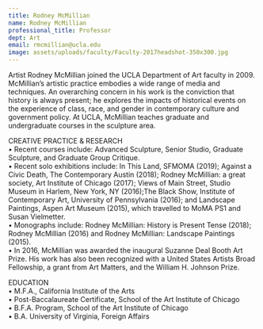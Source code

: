 ```yaml
---
title: Rodney McMillian
name: Rodney McMillian
professional_title: Professor
dept: Art
email: rmcmillian@ucla.edu
image: assets/uploads/faculty/Faculty-2017headshot-350x300.jpg
---
```


Artist Rodney McMillian joined the UCLA Department of Art faculty in 2009. McMillian’s artistic practice embodies a wide range of media and techniques. An overarching concern in his work is the conviction that history is always present; he explores the impacts of historical events on the experience of class, race, and gender in contemporary culture and government policy. At UCLA, McMillian teaches graduate and undergraduate courses in the sculpture area.
 
CREATIVE PRACTICE & RESEARCH<br>
• Recent courses include: Advanced Sculpture, Senior Studio, Graduate Sculpture, and Graduate Group Critique.<br>
• Recent solo exhibitions include: In This Land, SFMOMA (2019); Against a Civic Death, The Contemporary Austin (2018); Rodney McMillian: a great society, Art Institute of Chicago (2017); Views of Main Street, Studio Museum in Harlem, New York, NY (2016);The Black Show, Institute of Contemporary Art, University of Pennsylvania (2016); and Landscape Paintings, Aspen Art Museum (2015), which travelled to MoMA PS1 and Susan Vielmetter.<br>
• Monographs include: Rodney McMillian: History is Present Tense (2018); Rodney McMillian (2016) and Rodney McMillian: Landscape Paintings (2015).<br>
• In 2016, McMillian was awarded the inaugural Suzanne Deal Booth Art Prize. His work has also been recognized with a United States Artists Broad Fellowship, a grant from Art Matters, and the William H. Johnson Prize.<br>
 
EDUCATION<br>
• M.F.A., California Institute of the Arts<br>
• Post-Baccalaureate Certificate, School of the Art Institute of Chicago<br>
• B.F.A. Program, School of the Art Institute of Chicago<br>
• B.A. University of Virginia, Foreign Affairs<br>
